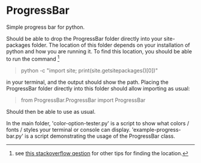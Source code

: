 # ProgressBar
Simple progress bar for python.

Should be able to drop the ProgressBar folder directly into your site-packages folder. The location of this folder depends on your installation of python and how you are running it. To find this location, you should be able to run the command [^1]

> python -c "import site; print(site.getsitepackages()[0])"

in your terminal, and the output should show the path. Placing the ProgressBar folder directly into this folder should allow importing as usual:

> from ProgressBar.ProgressBar import ProgressBar

Should then be able to use as usual.

In the main folder, 'color-option-tester.py' is a script to show what colors / fonts / styles your terminal or console can display.
'example-progress-bar.py' is a script demonstrating the usage of the ProgressBar class.


[^1]: see [this stackoverflow qestion](https://stackoverflow.com/questions/122327/how-do-i-find-the-location-of-my-python-site-packages-directory) for other tips for finding the location.
